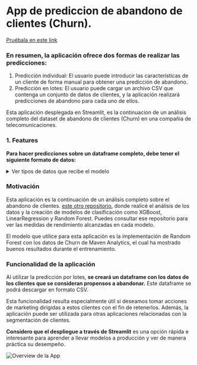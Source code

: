 # App de prediccion de abandono de clientes (Churn).

[Pruébala en este link](https://ricardobrein-prediction-churn-streamlit-app-app-3ch0rd.streamlit.app/)

### En resumen, la aplicación ofrece dos formas de realizar las predicciones:

1. Predicción individual: El usuario puede introducir las características de un cliente de forma manual para obtener una predicción de abandono.
2. Predicción en lotes: El usuario puede cargar un archivo CSV que contenga un conjunto de datos de clientes, y la aplicación realizará predicciones de abandono para cada uno de ellos.

Esta aplicación desplegada en Streamlit, es la continuacion de un análisis completo del dataset de abandono de clientes (Churn) en una compañia de telecomunicaciones.

### 1. Features
**Para hacer predicciones sobre un dataframe completo, debe tener el siguiente formato de datos:**

<details>
  <summary>Ver tipos de datos que recibe el modelo</summary>
  
  <ul style="overflow-y: scroll; max-height: 200px;">
    <li>'Gender': str</li>
    <li>'Age': int</li>
    <li>'Married': bool</li>
    <li>'Number of Dependents': int</li>
    <li>'Number of Referrals': int</li>
    <li>'Tenure in Months': int</li>
    <li>'Offer': bool</li>
    <li>'Phone Service': bool</li>
    <li>'Multiple Lines': bool</li>
    <li>'Internet Service': bool</li>
    <li>'Online Security': bool</li>
    <li>'Online Backup': bool</li>
    <li>'Device Protection Plan': bool</li>
    <li>'Premium Tech Support': bool</li>
    <li>'Streaming TV': bool</li>
    <li>'Streaming Movies': bool</li>
    <li>'Streaming Music': bool</li>
    <li>'Unlimited Data': bool</li>
    <li>'Paperless Billing': bool</li>
    <li>'Monthly Charge': float</li>
    <li>'Total Charges': float</li>
    <li>'Total Refunds': float</li>
    <li>'Total Extra Data Charges': float</li>
    <li>'Total Long Distance Charges': float</li>
    <li>'Internet Type_Cable': bool</li>
    <li>'Internet Type_DSL': bool</li>
    <li>'Internet Type_Fiber Optic': bool</li>
    <li>'Contract_Month-to-Month': bool</li>
    <li>'Contract_One Year': bool</li>
    <li>'Contract_Two Year': bool</li>
    <li>'Payment Method_Bank Withdrawal': bool</li>
    <li>'Payment Method_Credit Card': bool</li>
    <li>'Payment Method_Mailed Check': bool</li>
  </ul>
</details>

### Motivación
Esta aplicación es la continuación de un análisis completo sobre el abandono de clientes. [este otro repositorio](https://github.com/ricardobrein/Customer-churn-prediction-models), donde realicé el análisis de los datos y la creación de modelos de clasificación como XGBoost, LinearRegression y Random Forest. Puedes consultar ese repositorio para ver las medidas de rendimiento alcanzadas en cada modelo.

El modelo que utilice para esta aplicación es la implementación de Random Forest con los datos de Churn de Maven Analytics, el cual ha mostrado buenos resultados durante el entrenamiento.

### Funcionalidad de la aplicación

Al utilizar la predicción por lotes, **se creará un dataframe con los datos de los clientes que se consideran propensos a abandonar.** Este dataframe se podrá descargar en formato CSV. 

Esta funcionalidad resulta especialmente útil si deseamos tomar acciones de marketing dirigidas a estos clientes con el fin de retenerlos. Además, la aplicación puede ser utilizada para otras aplicaciones relacionadas con la segmentación de clientes.

**Considero que el despliegue a través de Streamlit** es una opción rápida e interesante para aprender a llevar modelos a producción y ver de manera práctica su desempeño.

![Overview de la App](appgif.gif)

